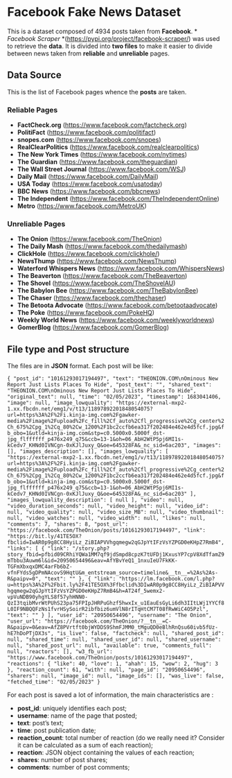 # Facebook Fake News Dataset
This is a dataset composed of 4934 posts taken from **Facebook**. * *Facebook Scraper* *(https://pypi.org/project/facebook-scraper/) was used to retrieve the **data**.
It is divided into **two files** to make it easier to divide between news taken from **reliable** and **unreliable** pages.
## Data Source
This is the list of Facebook pages whence the **posts** are taken.
### Reliable Pages
- **FactCheck.org** (https://www.facebook.com/factcheck.org) 
- **PolitiFact** (https://www.facebook.com/politifact) 
- **snopes.com** (https://www.facebook.com/snopes) 
- **RealClearPolitics** (https://www.facebook.com/realclearpolitics)
- **The New York Times** (https://www.facebook.com/nytimes)
- **The Guardian** (https://www.facebook.com/theguardian) 
- **The Wall Street Journal** (https://www.facebook.com/WSJ)
- **Daily Mail** (https://www.facebook.com/DailyMail) 
- **USA Today** (https://www.facebook.com/usatoday) 
- **BBC News** (https://www.facebook.com/bbcnews)
- **The Independent** (https://www.facebook.com/TheIndependentOnline)
- **Metro** (https://www.facebook.com/MetroUK)

### Unreliable Pages
- **The Onion** (https://www.facebook.com/TheOnion) 
- **The Daily Mash** (https://www.facebook.com/thedailymash) 
- **ClickHole** (https://www.facebook.com/clickhole/) 
- **NewsThump** (https://www.facebook.com/NewsThump) 
- **Waterford Whispers News** (https://www.facebook.com/WhispersNews) 
- **The Beaverton** (https://www.facebook.com/TheBeaverton) 
- **The Shovel** (https://www.facebook.com/TheShovelAU) 
- **The Babylon Bee** (https://www.facebook.com/TheBabylonBee)
- **The Chaser** (https://www.facebook.com/thechaser)
- **The Betoota Advocate** (https://www.facebook.com/betootaadvocate) 
- **The Poke** (https://www.facebook.com/PokeHQ)
- **Weekly World News** (https://www.facebook.com/weeklyworldnews)
- **GomerBlog** (https://www.facebook.com/GomerBlog)

## File type and Post structure
The files are in **JSON** format.
Each post will be like: 

`{
    "post_id": "10161293017194497",
    "text": "THEONION.COM\nOminous New Report Just Lists Places To Hide",
    "post_text": "",
    "shared_text": "THEONION.COM\nOminous New Report Just Lists Places To Hide",
    "original_text": null,
    "time": "02/05/2023",
    "timestamp": 1683041406,
    "image": null,
    "image_lowquality": "https://external-mxp2-1.xx.fbcdn.net/emg1/v/t13/11897892201848054075?url=https%3A%2F%2Fi.kinja-img.com%2Fgawker-media%2Fimage%2Fupload%2Fc_fill%2Cf_auto%2Cfl_progressive%2Cg_center%2Ch_675%2Cpg_1%2Cq_80%2Cw_1200%2F1bc2ccfb6ea317f202484e462e4d5fcf.jpg&fb_obo=1&utld=kinja-img.com&stp=c0.5000x0.5000f_dst-jpg_flffffff_p476x249_q75&ccb=13-1&oh=06_AbH2WtP5pj6MI1s-kCedv7_KHNd0IVNCgn-0xKJlJuxy_Q&oe=645328FA&_nc_sid=6ac203",
    "images": [],
    "images_description": [],
    "images_lowquality": [
        "https://external-mxp2-1.xx.fbcdn.net/emg1/v/t13/11897892201848054075?url=https%3A%2F%2Fi.kinja-img.com%2Fgawker-media%2Fimage%2Fupload%2Fc_fill%2Cf_auto%2Cfl_progressive%2Cg_center%2Ch_675%2Cpg_1%2Cq_80%2Cw_1200%2F1bc2ccfb6ea317f202484e462e4d5fcf.jpg&fb_obo=1&utld=kinja-img.com&stp=c0.5000x0.5000f_dst-jpg_flffffff_p476x249_q75&ccb=13-1&oh=06_AbH2WtP5pj6MI1s-kCedv7_KHNd0IVNCgn-0xKJlJuxy_Q&oe=645328FA&_nc_sid=6ac203"
    ],
    "images_lowquality_description": [
        null
    ],
    "video": null,
    "video_duration_seconds": null,
    "video_height": null,
    "video_id": null,
    "video_quality": null,
    "video_size_MB": null,
    "video_thumbnail": null,
    "video_watches": null,
    "video_width": null,
    "likes": null,
    "comments": 7,
    "shares": 8,
    "post_url": "https://facebook.com/TheOnion/posts/10161293017194497",
    "link": "https://bit.ly/41TE5OX?fbclid=IwAR0p9g8CC8HyiLz_ZiBIAPVVhgqmegw2qGJpYtIFzVsYZPGD0eKHpZ7RmB4",
    "links": [
        {
            "link": "/story.php?story_fbid=pfbid09CRhiYQWa1MM7qf9jdSmpd8cpzK7tUFDj1KxusYP7cpV8XdTfamZ9mTbbu3Auwm6l&id=20950654496&eav=AfYBvYeQ1_1nxuIeU7FkKK-TGFmXbxqxDMC4arFb6bZ-vfnFYds5gDPmNAcovS9HqtU&m_entstream_source=timeline&__tn__=%2As%2As-R&paipv=0",
            "text": ""
        },
        {
            "link": "https://lm.facebook.com/l.php?u=https%3A%2F%2Fbit.ly%2F41TE5OX%3Ffbclid%3DIwAR0p9g8CC8HyiLz_ZiBIAPVVhgqmegw2qGJpYtIFzVsYZPGD0eKHpZ7RmB4&h=AT24f_5wemx2-vpVuNDB90yhgYLS8f57yhHNN0-QzI3tqibMvrWtPUhS23pa75FPIpJHRPuGhzf5hwxIx_u1EauEsGyLi6dh3IItLWj1YYCf8L0IF9NBQQFzNs1fvrHSySoirR2ibfbiz6umVlN8rITqHtCM7T08fRwWiC4O5Pzl",
            "text": ""
        }
    ],
    "user_id": "20950654496",
    "username": "The Onion",
    "user_url": "https://facebook.com/TheOnion/?__tn__=C-R&paipv=0&eav=AfZ8PVrtft0bjWYDDS9ShmFJMM0_tMguQD0eBlhRnQsu60ivb5fUz-hE7hDoPTjDX3s",
    "is_live": false,
    "factcheck": null,
    "shared_post_id": null,
    "shared_time": null,
    "shared_user_id": null,
    "shared_username": null,
    "shared_post_url": null,
    "available": true,
    "comments_full": null,
    "reactors": [],
    "w3_fb_url": "https://www.facebook.com/TheOnion/posts/10161293017194497",
    "reactions": {
        "like": 40,
        "love": 1,
        "ahah": 15,
        "wow": 2,
        "hug": 3
    },
    "reaction_count": 61,
    "with": null,
    "page_id": "20950654496",
    "sharers": null,
    "image_id": null,
    "image_ids": [],
    "was_live": false,
    "fetched_time": "02/05/2023"
}`

For each post is saved a lot of information, the main characteristics are :
- **post_id**: uniquely identifies each post;
- **username**: name of the page that posted;
- **text**: post’s text;
- **time**: post publication date;
- **reaction_count**: total number of reaction (do we really need it? Consider it can be calculated as a sum of each reaction);
- **reaction**: JSON object containing the values of each reaction;
- **shares**: number of post shares;
- **comments**: number of post comments;

